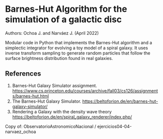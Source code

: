 # Barnes-Hut Algorithm for the simulation of a galactic disc

Authors: Ochoa J. and Narváez J. (April 2022)

Modular code in Python that implements the Barnes-Hut algorithm and a simplectic integrator for evolving a toy model of a spiral galaxy. It uses inverse transform sampling to generate random particles that follow the surface brightness distribution found in real galaxies. 

## References

  1. Barnes-Hut Galaxy Simulator assignment. https://www.cs.princeton.edu/courses/archive/fall03/cs126/assignments/barnes-hut.html
  2. The Barnes-Hut Galaxy Simulator. https://beltoforion.de/en/barnes-hut-galaxy-simulator/
  3. Rendering a Galaxy with the density wave theory https://beltoforion.de/en/spiral_galaxy_renderer/index.php/

Copy of: ObservatorioAstronomicoNacional / ejercicios04-04-narvaez_ochoa
